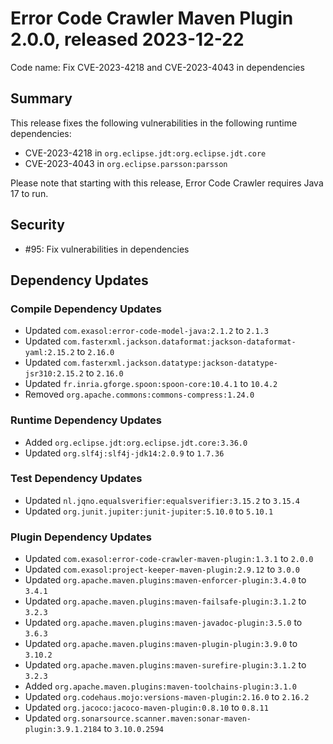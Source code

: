 # Error Code Crawler Maven Plugin 2.0.0, released 2023-12-22

Code name: Fix CVE-2023-4218 and CVE-2023-4043 in dependencies

## Summary

This release fixes the following vulnerabilities in the following runtime dependencies:
* CVE-2023-4218 in `org.eclipse.jdt:org.eclipse.jdt.core`
* CVE-2023-4043 in `org.eclipse.parsson:parsson`

Please note that starting with this release, Error Code Crawler requires Java 17 to run.

## Security

* #95: Fix vulnerabilities in dependencies

## Dependency Updates

### Compile Dependency Updates

* Updated `com.exasol:error-code-model-java:2.1.2` to `2.1.3`
* Updated `com.fasterxml.jackson.dataformat:jackson-dataformat-yaml:2.15.2` to `2.16.0`
* Updated `com.fasterxml.jackson.datatype:jackson-datatype-jsr310:2.15.2` to `2.16.0`
* Updated `fr.inria.gforge.spoon:spoon-core:10.4.1` to `10.4.2`
* Removed `org.apache.commons:commons-compress:1.24.0`

### Runtime Dependency Updates

* Added `org.eclipse.jdt:org.eclipse.jdt.core:3.36.0`
* Updated `org.slf4j:slf4j-jdk14:2.0.9` to `1.7.36`

### Test Dependency Updates

* Updated `nl.jqno.equalsverifier:equalsverifier:3.15.2` to `3.15.4`
* Updated `org.junit.jupiter:junit-jupiter:5.10.0` to `5.10.1`

### Plugin Dependency Updates

* Updated `com.exasol:error-code-crawler-maven-plugin:1.3.1` to `2.0.0`
* Updated `com.exasol:project-keeper-maven-plugin:2.9.12` to `3.0.0`
* Updated `org.apache.maven.plugins:maven-enforcer-plugin:3.4.0` to `3.4.1`
* Updated `org.apache.maven.plugins:maven-failsafe-plugin:3.1.2` to `3.2.3`
* Updated `org.apache.maven.plugins:maven-javadoc-plugin:3.5.0` to `3.6.3`
* Updated `org.apache.maven.plugins:maven-plugin-plugin:3.9.0` to `3.10.2`
* Updated `org.apache.maven.plugins:maven-surefire-plugin:3.1.2` to `3.2.3`
* Added `org.apache.maven.plugins:maven-toolchains-plugin:3.1.0`
* Updated `org.codehaus.mojo:versions-maven-plugin:2.16.0` to `2.16.2`
* Updated `org.jacoco:jacoco-maven-plugin:0.8.10` to `0.8.11`
* Updated `org.sonarsource.scanner.maven:sonar-maven-plugin:3.9.1.2184` to `3.10.0.2594`
